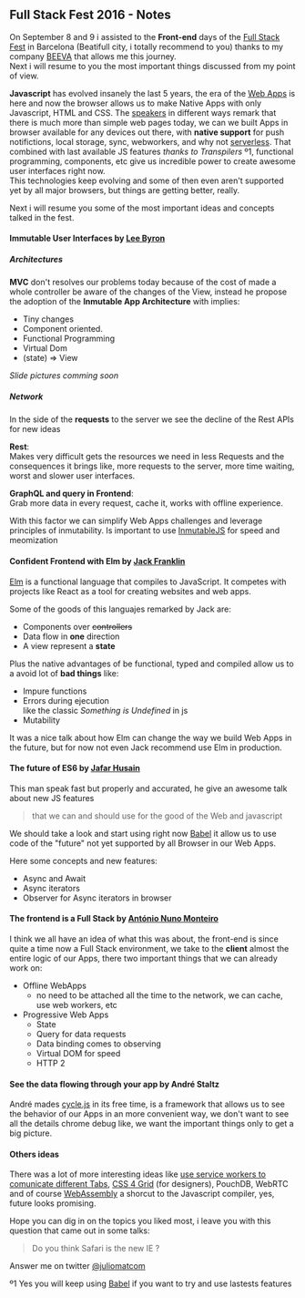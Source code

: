 ## Full Stack Fest 2016 - Notes

On September 8 and 9 i assisted to the **Front-end** days of the [Full Stack Fest](https://2016.fullstackfest.com/agenda/) in Barcelona (Beatifull city, i totally recommend to you) thanks to my company [BEEVA](https://www.beeva.com/en/) that allows me this journey.  
Next i will resume to you the most important things discussed from my point of view.

**Javascript** has evolved insanely the last 5 years, the era of the [Web Apps](https://en.wikipedia.org/wiki/Web_application) is here and now the browser allows us to make Native Apps with only Javascript, HTML and CSS.
The [speakers](https://2016.fullstackfest.com/speakers/) in different ways remark that there is much more than simple web pages today, we can we built Apps in browser available for any devices out there, with **native support** for push notifictions, local storage, sync, webworkers, and why not [serverless](http://martinfowler.com/articles/serverless.html). That combined with last available JS features *thanks to Transpilers* º1, functional programming, components, etc give us incredible power to create awesome user interfaces right now.  
This technologies keep evolving and some of then even aren't supported yet by all major browsers, but things are getting better, really.

Next i will resume you some of the most important ideas and concepts talked in the fest.

#### Immutable User Interfaces by [Lee Byron](http://leebyron.com/)

##### Architectures
 **MVC** don't resolves our problems today because of the cost of made a whole controller be aware of the changes of the View, instead he propose the adoption of the **Inmutable App Architecture** with implies:
  - Tiny changes
  - Component oriented.
  - Functional Programming
  - Virtual Dom
  - (state) => View

*Slide pictures comming soon*

#####  Network
In the side of the **requests** to the server we see the decline of the Rest APIs for new ideas

**Rest**:   
Makes very difficult gets the resources we need in less Requests and the consequences it brings like, more requests to the server, more time waiting, worst and slower user interfaces.

**GraphQL and query in Frontend**:  
Grab more data in every request,  cache it, works with offline experience.

With this factor we can simplify Web Apps challenges and leverage principles of inmutability. Is important to use [InmutableJS](https://github.com/facebook/immutable-js) for speed and meomization



#### Confident Frontend with Elm by [Jack Franklin](https://2016.fullstackfest.com/speakers/jack-franklin/)

[Elm](http://elm-lang.org/) is a functional language that compiles to JavaScript. It competes with projects like React as a tool for creating websites and web apps.  

Some of the goods of this languajes remarked by Jack are:
- Components over ~~controllers~~
- Data flow in **one** direction
- A view represent a **state**

Plus the native advantages of be functional, typed and compiled allow us to a avoid lot of **bad things** like:
- Impure functions
- Errors during ejecution   
  like the classic *Something is Undefined* in js
- Mutability

It was a nice talk about how Elm can change the way we build Web Apps in the future, but for now not even Jack recommend use Elm in production.

#### The future of ES6 by [Jafar Husain](https://2016.fullstackfest.com/speakers/#jafar-husain)
This man speak fast but properly and accurated, he give an awesome talk about new JS features
> that we can and should use for the good of the Web and javascript

We should take a look and start using right now [Babel](https://babeljs.io/) it allow us to use code of the "future" not yet supported by all Browser in our Web Apps.  

Here some concepts and new features:
- Async and Await
- Async iterators
- Observer for Async iterators in browser

#### The frontend is a Full Stack by [António Nuno Monteiro](https://2016.fullstackfest.com/speakers/#antonio-nuno-monteiro)
I think we all have an idea of what this was about, the front-end is since quite a time now a Full Stack environment, we take to the **client** almost the entire logic of our Apps, there two important things that we can already work on:

- Offline WebApps
  - no need to be attached all the time to the network, we can cache, use web workers, etc
- Progressive Web Apps
  - State
  - Query for data requests  
  - Data binding comes to observing
  - Virtual DOM for speed
  - HTTP 2

#### See the data flowing through your app by André Staltz
André mades [cycle.js](http://cycle.js.org/) in its free time, is a framework that allows us to see the behavior of our Apps in an more convenient way, we don't want to see all the details chrome debug like, we want the important things only to get a big picture.

#### Others ideas
There was a lot of more interesting ideas like [use service workers to comunicate different Tabs](https://2016.fullstackfest.com/speakers/andrew-dunkman/), [CSS 4 Grid](https://2016.fullstackfest.com/speakers/jen-kramer/) (for designers), PouchDB, WebRTC and of course [WebAssembly](https://2016.fullstackfest.com/speakers/bensmith/) a shorcut to the Javascript compiler, yes, future looks promising.

Hope you can dig in on the topics you liked most, i
leave you with this question that came out in some talks:

> Do you think Safari is the new IE ?

Answer me on twitter [@juliomatcom](https://twitter.com/juliomatcom)

º1 Yes you will keep using [Babel](https://babeljs.io/) if you want to try and use lastests features
